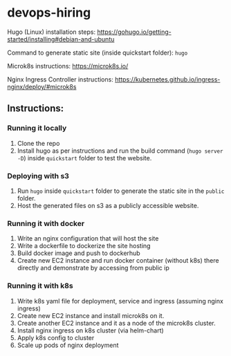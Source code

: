 # devops-hiring

Hugo (Linux) installation steps: https://gohugo.io/getting-started/installing#debian-and-ubuntu

Command to generate static site (inside quickstart folder): `hugo`

Microk8s instructions: https://microk8s.io/

Nginx Ingress Controller instructions: https://kubernetes.github.io/ingress-nginx/deploy/#microk8s


## Instructions:

### Running it locally
1. Clone the repo
2. Install hugo as per instructions and run the build command (`hugo server -D`) inside `quickstart` folder to test the website.

### Deploying with s3
1. Run `hugo` inside `quickstart` folder to generate the static site in the `public` folder.
2. Host the generated files on s3 as a publicly accessible website.

### Running it with docker
1. Write an nginx configuration that will host the site
2. Write a dockerfile to dockerize the site hosting
3. Build docker image and push to dockerhub
4. Create new EC2 instance and run docker container (without k8s) there directly and demonstrate by accessing from public ip

### Running it with k8s
1. Write k8s yaml file for deployment, service and ingress (assuming nginx ingress)
2. Create new EC2 instance and install microk8s on it.
3. Create another EC2 instance and it as a node of the microk8s cluster.
4. Install nginx ingress on k8s cluster (via helm-chart)
5. Apply k8s config to cluster
6. Scale up pods of nginx deployment

